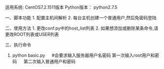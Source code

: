 适用系统:     CentOS7.2.1511版本
Python版本：  python2.7.5

一、脚本功能
    1. 配置主机间解析
    2. 每台主机创建一个普通用户,然后免密码登陆

二、使用方法
    1. 更改conf.py中的host_list列表
    2. 如果想添加或删除某条命令,请更改ROOT列表或USER列表

三、执行命令
   1. python basic.py   　  #会要求输入服务器用户名密码
   第一次输入root用户和密码
　 第二次输入普通用户和密码
